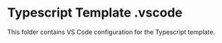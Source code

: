# Typescript Template .vscode

This folder contains VS Code configuration for the Typescript template.

